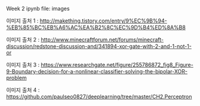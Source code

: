 Week 2 ipynb file: images

이미지 출처 1 : http://makething.tistory.com/entry/9%EC%9B%94-%EB%85%BC%EB%A6%AC%EA%B2%8C%EC%9D%B4%ED%8A%B8

이미지 출처 2 : http://www.minecraftforum.net/forums/minecraft-discussion/redstone-discussion-and/341894-xor-gate-with-2-and-1-not-1-or

이미지 출처 3 : https://www.researchgate.net/figure/255786872_fig8_Figure-9-Boundary-decision-for-a-nonlinear-classifier-solving-the-bipolar-XOR-problem

이미지 출처 4 : https://github.com/paulseo0827/deeplearning/tree/master/CH2.Perceptron
